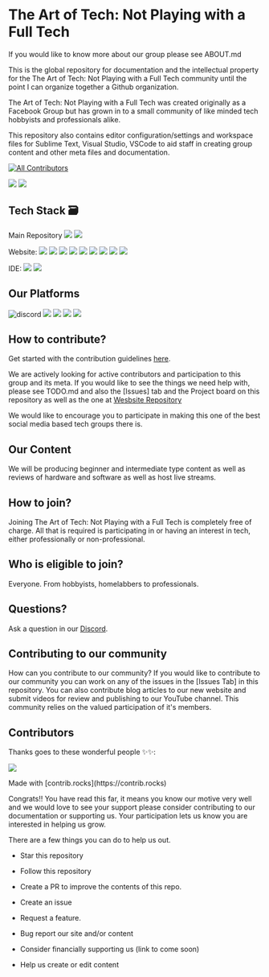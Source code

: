 # The Art of Tech: Not Playing with a Full Tech

If you would like to know more about our group please see ABOUT.md

This is the global repository for documentation and the intellectual property for the The Art of Tech: Not Playing with a Full Tech community until the point I can organize together a Github organization.

The Art of Tech: Not Playing with a Full Tech was created originally as a Facebook Group but has grown in to a small community of like minded tech hobbyists and professionals alike.

This repository also contains editor configuration/settings and workspace files for Sublime Text, Visual Studio, VSCode to aid staff in creating group content and other meta files and documentation.

[![All Contributors](https://img.shields.io/badge/all_contributors-bot-orange.svg?style=flat-square)](#contributors-)

<img src="https://img.shields.io/github/discussions/gbowne1/taotnpwaft?style=for-the-badge">
<img src="https://img.shields.io/github/license/gbowne1/taotnpwaft?style=for-the-badge">

## Tech Stack 🗃

 Main Repository
 <img src="https://img.shields.io/badge/Markdown-000000?style=for-the-badge&logo=markdown&logoColor=white">
 <img src="https://img.shields.io/badge/Git-F05032?style=for-the-badge&logo=git&logoColor=white">

 Website:
 <img src="https://img.shields.io/badge/Bootstrap-563D7C?style=for-the-badge&logo=bootstrap&logoColor=white">
 <img src="https://img.shields.io/badge/jQuery-0769AD?style=for-the-badge&logo=jquery&logoColor=white" >
 <img src="https://img.shields.io/badge/Apache-D22128?style=for-the-badge&logo=Apache&logoColor=white">
 <img src="https://img.shields.io/badge/.NET-512BD4?style=for-the-badge&logo=dotnet&logoColor=white">
 <img src="https://img.shields.io/badge/C%23-239120?style=for-the-badge&logo=c-sharp&logoColor=white">
 <img src="https://img.shields.io/badge/MySQL-00000F?style=for-the-badge&logo=mysql&logoColor=white">
 <img src="https://img.shields.io/badge/CSS3-1572B6?style=for-the-badge&logo=css3&logoColor=white)">
 <img src="https://img.shields.io/badge/JavaScript-323330?style=for-the-badge&logo=javascript&logoColor=F7DF1E">
 <img src="https://img.shields.io/badge/PHP-777BB4?style=for-the-badge&logo=php&logoColor=white">

 IDE: <img src="https://img.shields.io/badge/Visual_Studio_Code-0078D4?style=for-the-badge&logo=visual%20studio%20code&logoColor=white">
 <img src="https://img.shields.io/badge/Visual_Studio-5C2D91?style=for-the-badge&logo=visual%20studio&logoColor=white">

## Our Platforms

 <img src="https://img.shields.io/discord/612575111718895616" alt="discord">
 <img src="https://img.shields.io/badge/Discord-7289DA?style=for-the-badge&logo=discord&logoColor=white">
 <img src="https://img.shields.io/reddit/subreddit-subscribers/TheArtOfTech?style=for-the-badge">
 <img src="https://img.shields.io/badge/Facebook-1877F2?style=for-the-badge&logo=facebook&logoColor=white">
 <img src="https://img.shields.io/badge/YouTube-FF0000?style=for-the-badge&logo=youtube&logoColor=white">

## How to contribute?

Get started with the contribution guidelines [here](https://github.com/gbowne1/taotnpwaft/blob/master/CONTRIBUTING.md).

We are actively looking for active contributors and participation to this group and its meta.  If you would like to see the things we need help with, please see TODO.md and also the [Issues] tab and the Project board on this repository as well as the one at [Wesbsite Repository](https://www.github.com/gbowne1/taotnpwaft_site/)

We would like to encourage you to participate in making this one of the best social media based tech groups there is.

## Our Content

We will be producing beginner and intermediate type content as well as reviews of hardware and software as well as host live streams.

## How to join?

Joining The Art of Tech: Not Playing with a Full Tech is completely free of charge.  All that is required is participating in or having an interest in tech, either professionally or non-professional.

## Who is eligible to join?

Everyone.  From hobbyists, homelabbers to professionals.

## Questions?

Ask a question in our [Discord](https://discord.gg/KydrUs4).

## Contributing to our community

How can you contribute to our community? If you would like to contribute to our community you can work on any of the issues in the [Issues Tab] in this repository. You can also contribute blog articles to our new website and submit videos for review and publishing to our YouTube channel.  This community relies on the valued participation of it's members.

## Contributors

Thanks goes to these wonderful people ✨✨:

<a href="https://github.com/gbowne1/taotnpwaft/graphs/contributors">
  <a href="https://github.com/gbowne1/taotnpwaft/graphs/contributors">
  <img src="https://contrib.rocks/image?repo=gbowne1/taotnpwaft" />
</a>
<p>Made with [contrib.rocks](https://contrib.rocks)</p>

Congrats!! You have read this far, it means you know our motive very well and we would love to see your support please consider contributing to our documentation or supporting us.  Your participation lets us know you are interested in helping us grow.

There are a few things you can do to help us out.

* Star this repository

* Follow this repository

* Create a PR to improve the contents of this repo.

* Create an issue

* Request a feature.

* Bug report our site and/or content

* Consider financially supporting us (link to come soon)

* Help us create or edit content
